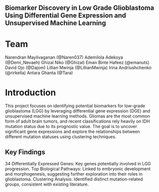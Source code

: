 ## Biomarker Discovery in Low Grade Glioblastoma Using Differential Gene Expression and Unsupervised Machine Learning
# Team
Narendran Mayilvaganan (@Naren037)
Ademilola Adekoya (@Demi_Nevaeh)
Ghizal Niko (@Ghizal)
Eman Binte Hafeez (@emanuts)
David Ojo (@Dajom)
Lillian Mwinja (@LillianMwinja)
Irina Andriushchenko (@rirkella)
Antara Ghanta (@Tara)
# Introduction
This project focuses on identifying potential biomarkers for low-grade glioblastoma (LGG) by leveraging differential gene expression (DGE) and unsupervised machine learning methods. Gliomas are the most common form of adult brain tumors, and recent classifications rely heavily on IDH mutation status due to its prognostic value. The goal is to uncover significant gene expressions and explore the relationships between different mutation statuses using clustering techniques.

## Key Findings
34 Differentially Expressed Genes: Key genes potentially involved in LGG progression.
Top Biological Pathways: Linked to embryonic development and morphogenesis, suggesting further exploration into their roles in glioblastoma.
Clustering Analysis: Identified distinct mutation-related groups, consistent with existing literature.
